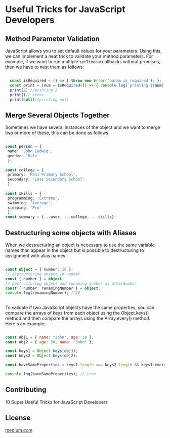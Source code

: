 # Useful Tricks for JavaScript Developers

## Method Parameter Validation

JavaScript allows you to set default values for your parameters. Using this, we can implement a neat trick to validate your method parameters.
For example, if we want to run multiple ``` setTimeout ```callbacks without promises, then we have to nest them as follows:

```typescript

  const isRequired = () => { throw new Error('param is required'); };
  const print = (num = isRequired()) => { console.log(`printing ${num}`) };
  print(2);//printing 2
  print()// error
  print(null)//printing null

```
## Merge Several Objects Together

Sometimes we have several instances of the object and we want to merge two or more of these, this can be done as follows

```typescript

const person = { 
 name: 'John Ludwig', 
 gender: 'Male' 
 };
 
const college = { 
 primary: 'Mani Primary School', 
 secondary: 'Lass Secondary School' 
 };
 
const skills = { 
 programming: 'Extreme', 
 swimming: 'Average', 
 sleeping: 'Pro' 
 };
const summary = {...user, ...college, ...skills};

````

## Destructuring some objects with Aliases

When we destructuring an object is necessary to use the same variable names than appear in the object but is possible to destructuring to assignment with alias names

```typescript

const object = { number: 10 };
// destructuring object in number
const { number } = object;
// destructuring object and renaming number as otherNumber
const { number: renamingNumber } = object;
console.log(renamingNumber); //10

```

## 

To validate if two JavaScript objects have the same properties, you can compare the arrays of keys from each object using the Object.keys() method and then compare the arrays using the Array.every() method. Here's an example:

```javascript

const obj1 = { name: "John", age: 30 };
const obj2 = { age: 30, name: "John" };

const keys1 = Object.keys(obj1);
const keys2 = Object.keys(obj2);

const haveSameProperties = keys1.length === keys2.length && keys1.every(key => keys2.includes(key));

console.log(haveSameProperties); // true

```

## Contributing
10 Super Useful Tricks for JavaScript Developers
## License
[medium.com](https://blog.bitsrc.io/10-super-useful-tricks-for-javascript-developers-f1b76691199b)
